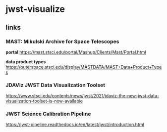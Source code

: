 # jwst-visualize

## links

### MAST: Mikulski Archive for Space Telescopes
**portal** https://mast.stsci.edu/portal/Mashup/Clients/Mast/Portal.html

**data product types** https://outerspace.stsci.edu/display/MASTDATA/MAST+Data+Product+Types

### JDAViz JWST Data Visualization Toolset
https://www.stsci.edu/contents/news/jwst/2021/jdaviz-the-new-jwst-data-visualization-toolset-is-now-available

### JWST Science Calibration Pipeline
https://jwst-pipeline.readthedocs.io/en/latest/jwst/introduction.html
